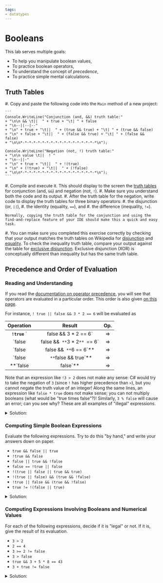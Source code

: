 ```yaml
---
tags:
- datatypes
---
```


#  Booleans

This lab serves multiple goals:

- To help you manipulate boolean values,
- To practice boolean operators,
- To understand the concept of _precedence_,
- To practice simple mental calculations.

## Truth Tables

#. Copy and paste the following code into the `Main` method of a new project:

	```
	Console.WriteLine("Conjunction (and, &&) truth table:"
	+ "\n\n && \t||  " + true + "\t| " + false
	+ "\n--||--|--"
	+ "\n" + true + "\t||  " + (true && true) + "\t| " + (true && false)
	+ "\n" + false + "\t||  " + (false && true) + "\t| " + (false && false)
	+ "\n\n*-*-*-*-*-*-*-*-*-*-*-*-*-*-*-*-*-*\n");

	Console.WriteLine("Negation (not, !) truth table:"
	+ "\n\n value \t||  ! "
	+ "\n--||-"
	+ "\n" + true + "\t||  " + !(true)
	+ "\n" + (!true) + "\t||  " + (!false)
	+ "\n\n*-*-*-*-*-*-*-*-*-*-*-*-*-*-*-*-*-*\n");
	```

#. Compile and execute it. This should display to the screen the [truth tables](https://www.wikiwand.com/en/Truth_table) for conjunction (and, `&&`) and negation (not, `!`).
#. Make sure you understand both the code and its output.
#. After the truth table for the negation, write code to display the truth tables for three binary operators:
    #. the disjunction (or, `||`),
    #. the identity (equality, `==`), and
    #. the difference (inequality, `!=`).
    
    Normally, copying the truth table for the conjunction and using the find-and-replace feature of your IDE should make this a quick and easy task.
#. You can make sure you completed this exercise correctly by checking that your output matches the truth tables on Wikipedia for [disjunction](https://www.wikiwand.com/en/Truth_table#Logical_disjunction_(OR)) and [equality](https://www.wikiwand.com/en/Truth_table#Logical_equality). To check the inequality truth table, compare your output against the table for [exclusive disjunction](https://www.wikiwand.com/en/Truth_table#Exclusive_disjunction). Exclusive disjunction (XOR) is conceptually different than inequality but has the same truth table.

## Precedence and Order of Evaluation

### Reading and Understanding

If you read the [documentation on operator precedence](https://docs.microsoft.com/en-us/dotnet/csharp/language-reference/operators/#operator-precedence), you will see that operators are evaluated in a particular order.
This order is also given [on this page](./lectures/flow/booleans#precedence-of-operators).

For instance, `! true || false && 3 * 2 == 6` will be evaluated as

| Operation                                |     | Result                                 | Op.    |
|:----------------------------------------:|:---:|:--------------------------------------:|:------:|
| **`!true`** `|| false && 3 * 2 == 6`     | ⇒   | **`false`** `|| false && 3 * 2 == 6`   | `!`    |
| `false || false &&` **`3 * 2`** `== 6`   | ⇒   | `false || false &&` **`6`** `== 6`     | `*`    |
| `false || false &&` **`6 == 6`**         | ⇒   | `false || false &&` **`true`**         | `==`   |
| `false ||` **`false && true`**           | ⇒   | `false ||` **`false`**                 | `&&`   |
| **`false || false`**                     | ⇒   | **`false`**                            | `||`   |

Note that an expression like `!3 > 2` does not make any sense: C# would try to take the negation of `3` (since `!` has higher precedence than `>`), but you cannot negate the truth value of an integer!
Along the same lines, an expression like `false * true` does not make sense; you can not multiply booleans (what would be "true times false"?)!
Similarly, `3 % false` will cause an error; can you see why?  These are all examples of "illegal" expressions.

<details><summary>Solution:</summary>
`3 % false` would cause an error because the `%` operator (called [the remainder operator](https://learn.microsoft.com/en-us/dotnet/csharp/language-reference/operators/arithmetic-operators#remainder-operator-)) expects two numerical datatypes, but `false` is not of a numerical datatype, as it is a Boolean.
</details>


### Computing Simple Boolean Expressions

Evaluate the following expressions.
Try to do this "by hand," and write your answers down on paper.

- `true && false || true`
- `!true && false`
- `false || true && !false`
- `false == !true || false`
- `!(true || false || true && true)`
- `!(true || false) && (true && !false)`
- `!true || false && (true && !false)`
- `true != !(false || true)`

<details><summary>Solution:</summary>
You can actually use your IDE to check your answers!
Simply copy-and-paste the following in a `Main` method:

```
Console.WriteLine("The answers are:\n"
	+ "true && false || true: " + (true && false || true) + "\n"
	+ "!true && false: " + (!true && false) + "\n"
	+ "false || true && !false: " + (false || true && !false) + "\n"
	+ "false == !true || false: " + (false == !true || false) + "\n"
	+ "!(true || false || true && true): " + (!(true || false || true && true)) + "\n"
	+ "!(true || false) && (true && !false): " + (!(true || false) && (true && !false) ) + "\n"
	+ "!true || false && (true && !false): " + (!true || false && (true && !false)) + "\n"
	+ "true != !(false || true): " + (true != !(false || true)) + "\n"
);
```
</details>

### Computing Expressions Involving Booleans and Numerical Values

For each of the following expressions, decide if it is "legal" or not.
If it is, give the result of its evaluation.

- `3 > 2`
- `2 == 4`
- `3 >= 2 != false`
- `3 > false`
- `true && 3 + 5 * 8 == 43`
- `3 + true != false`

<details><summary>Solution:</summary>
- `3 > 2` is legal (comparing numerical values)
- `2 == 4` is legal (comparing numerical values)
- `3 >= 2 != false` is legal (we first convert `3 >= 2` to `True`, and then test if `true` is different from `false`)
- `3 > false` is *not legal* (a boolean value cannot be less than a numerical value)
- `true && 3 + 5 * 8 == 43` is legal (`+` and `*` are evaluated first, then `==` compares two numerical values, resulting in a boolean value that can be tested for equality against `true`)
- `3 + true != false` is *not legal* (`+` is evaluated first, but a numerical value and a boolean cannot be summed).
</details>
